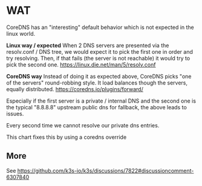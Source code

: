 # WAT

CoreDNS has an "interesting" default behavior which is not expected in the linux world.

**Linux way / expected**
When 2 DNS servers are presented via the resolv.conf / DNS tree, we would expect it to pick
the first one in order and try resolving. Then, if that fails (the server is not reachable) it would
try to pick the second one. https://linux.die.net/man/5/resolv.conf

**CoreDNS way**
Instead of doing it as expected above, CoreDNS picks "one of the servers" round-robbing style.
It load balances though the servers, equally distributed. https://coredns.io/plugins/forward/

Especially if the first server is a private / internal DNS and the second one is the typical "8.8.8.8" upstream
public dns for fallback, the above leads to issues.

Every second time we cannot resolve our private dns entries.

This chart fixes this by using a coredns override 

## More

See https://github.com/k3s-io/k3s/discussions/7822#discussioncomment-6307840
